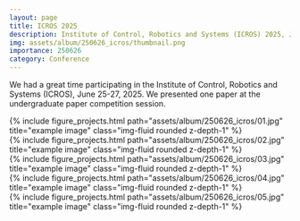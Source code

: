 ```yaml
---
layout: page
title: ICROS 2025
description: Institute of Control, Robotics and Systems (ICROS) 2025, Jeonju, South Korea
img: assets/album/250626_icros/thumbnail.png
importance: 250626
category: Conference
---
```


We had a great time participating in the Institute of Control, Robotics and Systems (ICROS), June 25-27, 2025.
We presented one paper at the undergraduate paper competition session.

<div class="row">
    <div class="col-sm mt-3 mt-md-0">
        {% include figure_projects.html path="assets/album/250626_icros/01.jpg" title="example image" class="img-fluid rounded z-depth-1" %}
    </div>
</div>

<div class="row">
    <div class="col-sm mt-3 mt-md-0">
        {% include figure_projects.html path="assets/album/250626_icros/02.jpg" title="example image" class="img-fluid rounded z-depth-1" %}
    </div>
</div>

<div class="row">
    <div class="col-sm mt-3 mt-md-0">
        {% include figure_projects.html path="assets/album/250626_icros/03.jpg" title="example image" class="img-fluid rounded z-depth-1" %}
    </div>
</div>

<div class="row">
    <div class="col-sm mt-3 mt-md-0">
        {% include figure_projects.html path="assets/album/250626_icros/04.jpg" title="example image" class="img-fluid rounded z-depth-1" %}
    </div>
</div>

<div class="row">
    <div class="col-sm mt-3 mt-md-0">
        {% include figure_projects.html path="assets/album/250626_icros/05.jpg" title="example image" class="img-fluid rounded z-depth-1" %}
    </div>
</div>